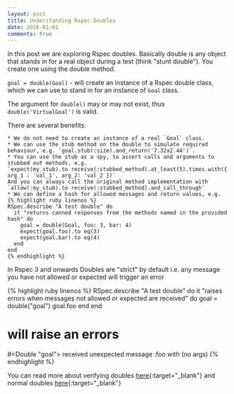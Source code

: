 ```yaml
---
layout: post
title: Understanding Rspec Doubles
date: 2016-01-01
comments: true
---
```


In this post we are exploring Rspec doubles. Basically double is any object that stands in for a real object during a test
(think "stunt double"). You create one using the double method.

`goal = double(Goal)` - will create an instance of a Rspec double class, which we can use to stand in for an instance of `Goal` class.

The argument for `double()` may or may not exist, thus `double('VirtualGoal')` is valid.

There are several benefits:

    * We do not need to create an instance of a real `Goal` class.
    * We can use the stub method on the double to simulate required behaviour, e.g. `goal.stub(:size).and_return('7.32x2.44')`.
    * You can use the stub as a spy, to assert calls and arguments to stubbed out methods, e.g.
    `expect(my_stub).to receive(:stubbed_method).at_least(5).times.with({ arg_1 : 'val_1', arg_2: 'val_2 })`
    And you can always call the original method implementation with
    `allow(:my_stub).to receive(:stubbed_method).and_call_through`
    * We can define a hash for allowed messages and return values, e.g.
    {% highlight ruby linenos %}
    RSpec.describe "A test double" do
      it "returns canned responses from the methods named in the provided hash" do
        goal = double(Goal, foo: 3, bar: 4)
        expect(goal.foo).to eq(3)
        expect(goal.bar).to eq(4)
      end
    end
    {% endhighlight %}


In Rspec 3 and onwards Doubles are "strict" by default i.e. any message you have not allowed or expected will trigger an error

{% highlight ruby linenos %}
RSpec.describe "A test double" do
  it "raises errors when messages not allowed or expected are received" do
    goal = double("goal")
    goal.foo
  end
end

# will raise an errors
#<Double "goal"> received unexpected message :foo with (no args)
{% endhighlight %}

You can read more about verifying doubles [here](https://relishapp.com/rspec/rspec-mocks/v/3-5/docs/verifying-doubles/using-an-instance-double){:target="_blank"}
and normal doubles [here](https://relishapp.com/rspec/rspec-mocks/v/3-5/docs/basics/test-doubles){:target="_blank"}
